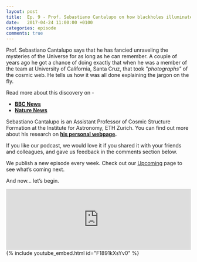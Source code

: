 ```yaml
---
layout: post
title:  Ep. 9 - Prof. Sebastiano Cantalupo on how blackholes illuminate the Universe
date:   2017-04-24 11:00:00 +0100
categories: episode
comments: true
---
```


Prof. Sebastiano Cantalupo says that he has fancied unraveling the mysteries of the Universe for as long as he can remember. A couple of years ago he got a chance of doing exactly that when he was a member of the team at University of California, Santa Cruz, that took *"photographs"* of the cosmic web. He tells us how it was all done explaining the jargon on the fly.

Read more about this discovery on - 
* **[BBC News](http://www.bbc.co.uk/news/science-environment-25809967)**
* **[Nature News](http://www.nature.com/news/light-from-ancient-quasar-reveals-intergalactic-web-1.14550)**

Sebastiano Cantalupo is an Assistant Professor of Cosmic Structure Formation at the Institute for Astronomy, ETH Zurich. You can find out more about his research on **[his personal webpage](https://people.phys.ethz.ch/~cantal/index.html).**

If you like our podcast, we would love it if you shared it with your friends and colleagues, and gave us feedback in the comments section below.

We publish a new episode every week. Check out our [Upcoming](/upcoming) page to see what’s coming next.

And now... let’s begin.

<div id="media-wrapper">
<div id="soundcloud-embed"><iframe width="100%" height="166" scrolling="no" frameborder="no" src="https://w.soundcloud.com/player/?url=https%3A//api.soundcloud.com/tracks/319172142&amp;color=ff5500&amp;auto_play=false&amp;hide_related=false&amp;show_comments=true&amp;show_user=true&amp;show_reposts=false"></iframe></div>
<div id="youtube-embed">{% include youtube_embed.html id="F1891kXsYv0" %}</div> 
</div>
